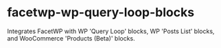 # facetwp-wp-query-loop-blocks
Integrates FacetWP with WP 'Query Loop' blocks, WP 'Posts List' blocks, and WooCommerce 'Products (Beta)' blocks.
